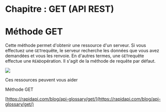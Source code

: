 # Chapitre : GET (API REST)


# Méthode GET

Cette méthode permet d'obtenir une ressource d'un serveur. Si vous effectuez une `GET`requête, le serveur recherche les données que vous avez demandées et vous les renvoie. En d'autres termes, une `GET`requête effectue une `READ`opération. Il s'agit de la méthode de requête par défaut.

![](https://i.imgur.com/NP3Fdan.png)

Ces ressources peuvent vous aider

Méthode GET

[https://rapidapi.com/blog/api-glossary/get/](https://rapidapi.com/blog/api-glossary/get/)
